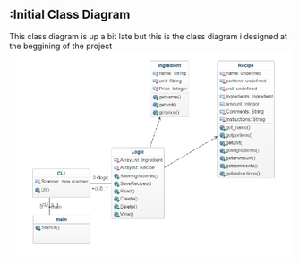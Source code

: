 ## :Initial Class Diagram
This class diagram is up a bit late but this is the class diagram i designed at the beggining of the project
![Alt text](src/img/Class_Diagram.v1.png "ClassDiagramv1")
